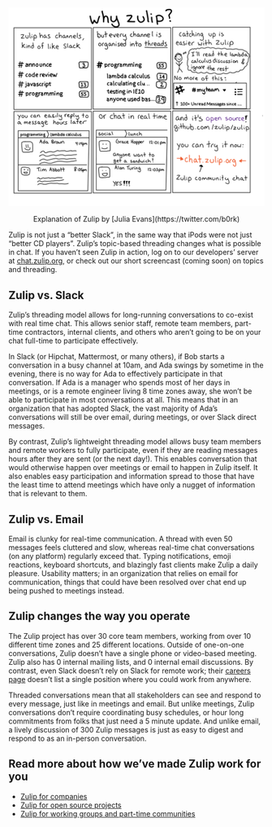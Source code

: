 ![why zulip cartoon by Jessica Evans](/static/images/why-zulip/cartoon.png)

<center id="cartoon-caption">Explanation of Zulip by [Julia Evans](https://twitter.com/b0rk)</center>

Zulip is not just a “better Slack”, in the same way that iPods were not just
“better CD players”. Zulip’s topic-based threading changes what is possible
in chat. If you haven’t seen Zulip in action, log on to our developers’
server at [chat.zulip.org](https://chat.zulip.org),
or check out our short screencast (coming soon) on topics and threading.

## Zulip vs. Slack

Zulip’s threading model allows for long-running conversations to co-exist
with real time chat. This allows senior staff, remote team members,
part-time contractors, internal clients, and others who aren’t going to be
on your chat full-time to participate effectively.

In Slack (or Hipchat, Mattermost, or many others), if Bob starts a
conversation in a busy channel at 10am, and Ada swings by sometime in
the evening, there is no way for Ada to effectively participate in
that conversation. If Ada is a manager who spends most of her days in
meetings, or is a remote engineer living 8 time zones away, she won’t
be able to participate in most conversations at all. This means that
in an organization that has adopted Slack, the vast majority of Ada’s
conversations will still be over email, during meetings, or over Slack
direct messages.

By contrast, Zulip’s lightweight threading model allows busy team
members and remote workers to fully participate, even if they are
reading messages hours after they are sent (or the next day!). This
enables conversation that would otherwise happen over meetings or
email to happen in Zulip itself. It also enables easy participation
and information spread to those that have the least time to attend
meetings which have only a nugget of information that is relevant to
them.

## Zulip vs. Email

Email is clunky for real-time communication. A thread with even 50
messages feels cluttered and slow, whereas real-time chat
conversations (on any platform) regularly exceed that. Typing
notifications, emoji reactions, keyboard shortcuts, and blazingly fast
clients make Zulip a daily pleasure. Usability matters; in an
organization that relies on email for communication, things that could
have been resolved over chat end up being pushed to meetings instead.

## Zulip changes the way you operate

The Zulip project has over 30 core team members, working from over 10
different time zones and 25 different locations. Outside of one-on-one
conversations, Zulip doesn’t have a single phone or video-based
meeting. Zulip also has 0 internal mailing lists, and 0 internal email
discussions. By contrast, even Slack doesn’t rely on Slack for remote
work; their
[careers page](https://slack.com/careers/location/all-locations/dept/all-departments)
doesn’t list a single position where you could work from anywhere.

Threaded conversations mean that all stakeholders can see and respond to
every message, just like in meetings and email. But unlike meetings, Zulip
conversations don’t require coordinating busy schedules, or hour long
commitments from folks that just need a 5 minute update. And unlike email, a
lively discussion of 300 Zulip messages is just as easy to digest and
respond to as an in-person conversation.

## Read more about how we’ve made Zulip work for you

* [Zulip for companies](/for/companies)
* [Zulip for open source projects](/for/open-source)
* [Zulip for working groups and part-time communities](/for/working-groups-and-communities)

